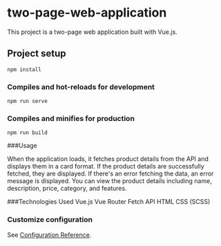 # two-page-web-application

This project is a two-page web application built with Vue.js.

## Project setup
```
npm install
```

### Compiles and hot-reloads for development
```
npm run serve
```

### Compiles and minifies for production
```
npm run build
```

###Usage

When the application loads, it fetches product details from the API and displays them in a card format.
If the product details are successfully fetched, they are displayed.
If there's an error fetching the data, an error message is displayed.
You can view the product details including name, description, price, category, and features.

###Technologies Used
Vue.js
Vue Router
Fetch API
HTML
CSS (SCSS)

### Customize configuration
See [Configuration Reference](https://cli.vuejs.org/config/).
